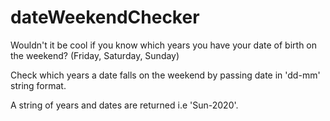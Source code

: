 # dateWeekendChecker
Wouldn't it be cool if you know which years you have your date of birth on the weekend? (Friday, Saturday, Sunday)

Check which years a date falls on the weekend by passing date in 'dd-mm' string format.

A string of years and dates are returned i.e 'Sun-2020'.
